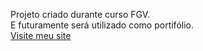 Projeto criado durante curso FGV. <br>
E futuramente será utilizado como portifólio.
 <br>
<a href="https://kmarlon21.github.io/projeto-portifolio/">Visite meu site</a>
